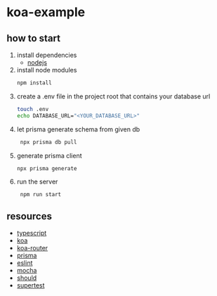 # koa-example

## how to start
1. install dependencies
   + [nodejs](nodejs.org)
2. install node modules
   ```sh
   npm install
   ```
3. create a .env file in the project root that contains your database url
   ```sh
   touch .env
   echo DATABASE_URL="<YOUR_DATABASE_URL>"
   ```
4. let prisma generate schema from given db
   ```sh
    npx prisma db pull
   ```
5. generate prisma client
   ```sh
   npx prisma generate
   ```
6. run the server
   ```SH
    npm run start
   ```

## resources
+ [typescript](www.typescriptlang.org)
+ [koa](koajs.com/)
+ [koa-router](github.com/ZijianHe/koa-router)
+ [prisma](www.prisma.io/)
+ [eslint](eslint.org/)
+ [mocha](mochajs.org/)
+ [should](shouldjs.github.io/)
+ [supertest](supertest.github.io/)